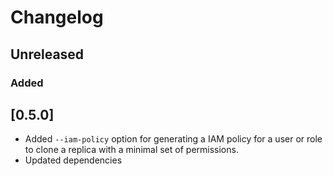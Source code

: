 # Changelog

## Unreleased

### Added

## [0.5.0]

 - Added `--iam-policy` option for generating a IAM policy for a user or role to clone a replica with a minimal set of permissions.
 - Updated dependencies

